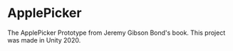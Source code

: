 # ApplePicker
The ApplePicker Prototype from Jeremy Gibson Bond's book. 
This project was made in Unity 2020.

